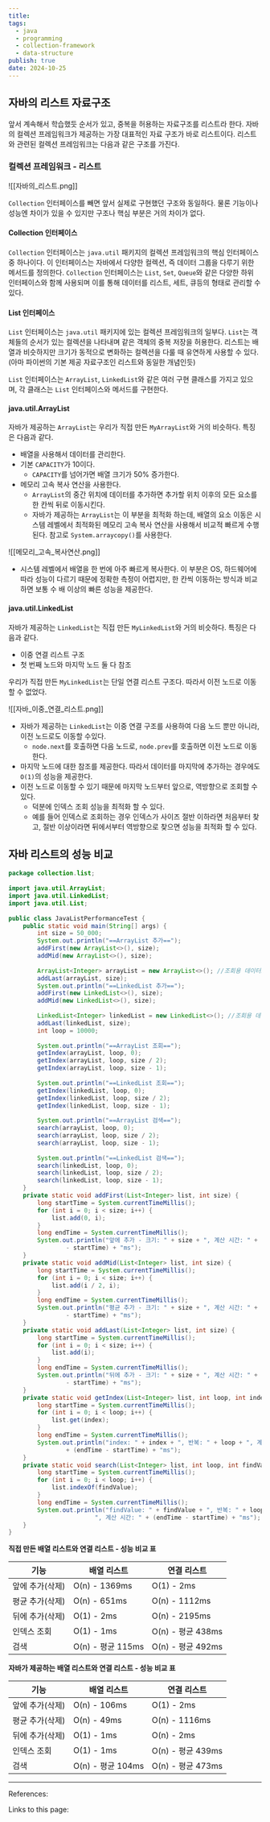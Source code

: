 ```yaml
---
title: 
tags:
  - java
  - programming
  - collection-framework
  - data-structure
publish: true
date: 2024-10-25
---
```

## 자바의 리스트 자료구조
앞서 계속해서 학습했듯 순서가 있고, 중복을 허용하는 자료구조를 리스트라 한다. 자바의 컬렉션 프레임워크가 제공하는 가장 대표적인 자료 구조가 바로 리스트이다. 리스트와 관련된 컬렉션 프레임워크는 다음과 같은 구조를 가진다.

### 컬렉션 프레임워크 - 리스트
![[자바의_리스트.png]]

`Collection` 인터페이스를 빼면 앞서 실제로 구현했던 구조와 동일하다. 물론 기능이나 성능엔 차이가 있을 수 있지만 구조나 핵심 부분은 거의 차이가 없다.

#### Collection 인터페이스

`Collection` 인터페이스는 `java.util` 패키지의 컬렉션 프레임워크의 핵심 인터페이스 중 하나이다. 이 인터페이스는 자바에서 다양한 컬렉션, 즉 데이터 그룹을 다루기 위한 메서드를 정의한다. `Collection` 인터페이스는 `List`, `Set`, `Queue`와 같은 다양한 하위 인터페이스와 함께 사용되며 이를 통해 데이터를 리스트, 세트, 큐등의 형태로 관리할 수 있다.

#### List 인터페이스
`List` 인터페이스는 `java.util` 패키지에 있는 컬렉션 프레임워크의 일부다. `List`는 객체들의 순서가 있는 컬렉션을 나타내며 같은 객체의 중복 저장을 허용한다. 리스트는 배열과 비슷하지만 크기가 동적으로 변화하는 컬렉션을 다룰 때 유연하게 사용할 수 있다. (아마 파이썬의 기본 제공 자료구조인 리스트와 동일한 개념인듯)

`List` 인터페이스는 `ArrayList`, `LinkedList`와 같은 여러 구현 클래스를 가지고 있으며, 각 클래스는 `List` 인터페이스와 메서드를 구현한다.

#### java.util.ArrayList
자바가 제공하는 `ArrayList`는 우리가 직접 만든 `MyArrayList`와 거의 비슷하다. 특징은 다음과 같다.
- 배열을 사용해서 데이터를 관리한다.
- 기본 `CAPACITY`가 10이다.
	- `CAPACITY`를 넘어가면 배열 크기가 50% 증가한다.
- 메모리 고속 복사 연산을 사용한다.
	- `ArrayList`의 중간 위치에 데이터를 추가하면 추가할 위치 이후의 모든 요소를 한 칸씩 뒤로 이동시킨다.
	- 자바가 제공하는 `ArrayList`는 이 부분을 최적화 하는데, 배열의 요소 이동은 시스템 레벨에서 최적화된 메모리 고속 복사 연산을 사용해서 비교적 빠르게 수행된다. 참고로 `System.arraycopy()`를 사용한다.


![[메모리_고속_복사연산.png]]
- 시스템 레벨에서 배열을 한 번에 아주 빠르게 복사한다. 이 부분은 OS, 하드웨어에 따라 성능이 다르기 때문에 정확한 측정이 어렵지만, 한 칸씩 이동하는 방식과 비교하면 보통 수 배 이상의 빠른 성능을 제공한다.


#### java.util.LinkedList
자바가 제공하는 `LinkedList`는 직접 만든 `MyLinkedList`와 거의 비슷하다. 특징은 다음과 같다.
- 이중 연결 리스트 구조
- 첫 번째 노드와 마지막 노드 둘 다 참조

우리가 직접 만든 `MyLinkedList`는 단일 연결 리스트 구조다. 따라서 이전 노드로 이동할 수 없었다.

![[자바_이중_연결_리스트.png]]
- 자바가 제공하는 `LinkedList`는 이중 연결 구조를 사용하여 다음 노드 뿐만 아니라, 이전 노드로도 이동할 수있다.
	- `node.next`를 호출하면 다음 노드로, `node.prev`를 호출하면 이전 노드로 이동한다.
- 마지막 노드에 대한 참조를 제공한다. 따라서 데이터를 마지막에 추가하는 경우에도 `O(1)`의 성능을 제공한다.
- 이전 노드로 이동할 수 있기 때문에 마지막 노드부터 앞으로, 역방향으로 조회할 수 있다.
	- 덕분에 인덱스 조회 성능을 최적화 할 수 있다.
	- 예를 들어 인덱스로 조회하는 경우 인덱스가 사이즈 절반 이하라면 처음부터 찾고, 절반 이상이라면 뒤에서부터 역방향으로 찾으면 성능을 최적화 할 수 있다.

## 자바 리스트의 성능 비교
```java
package collection.list;  
  
import java.util.ArrayList;  
import java.util.LinkedList;  
import java.util.List;  
  
public class JavaListPerformanceTest {  
    public static void main(String[] args) {  
        int size = 50_000;  
        System.out.println("==ArrayList 추가==");  
        addFirst(new ArrayList<>(), size);  
        addMid(new ArrayList<>(), size);  
          
        ArrayList<Integer> arrayList = new ArrayList<>(); //조회용 데이터로 사용  
        addLast(arrayList, size);  
        System.out.println("==LinkedList 추가==");  
        addFirst(new LinkedList<>(), size);  
        addMid(new LinkedList<>(), size);  
          
        LinkedList<Integer> linkedList = new LinkedList<>(); //조회용 데이터로 사용  
        addLast(linkedList, size);  
        int loop = 10000;  
          
        System.out.println("==ArrayList 조회==");  
        getIndex(arrayList, loop, 0);  
        getIndex(arrayList, loop, size / 2);  
        getIndex(arrayList, loop, size - 1);  
          
        System.out.println("==LinkedList 조회==");  
        getIndex(linkedList, loop, 0);  
        getIndex(linkedList, loop, size / 2);  
        getIndex(linkedList, loop, size - 1);  
          
        System.out.println("==ArrayList 검색==");  
        search(arrayList, loop, 0);  
        search(arrayList, loop, size / 2);  
        search(arrayList, loop, size - 1);  
          
        System.out.println("==LinkedList 검색==");  
        search(linkedList, loop, 0);  
        search(linkedList, loop, size / 2);  
        search(linkedList, loop, size - 1);  
    }  
    private static void addFirst(List<Integer> list, int size) {  
        long startTime = System.currentTimeMillis();  
        for (int i = 0; i < size; i++) {  
            list.add(0, i);  
        }  
        long endTime = System.currentTimeMillis();  
        System.out.println("앞에 추가 - 크기: " + size + ", 계산 시간: " + (endTime  
                - startTime) + "ms");  
    }  
    private static void addMid(List<Integer> list, int size) {  
        long startTime = System.currentTimeMillis();  
        for (int i = 0; i < size; i++) {  
            list.add(i / 2, i);  
        }  
        long endTime = System.currentTimeMillis();  
        System.out.println("평균 추가 - 크기: " + size + ", 계산 시간: " + (endTime  
                - startTime) + "ms");  
    }  
    private static void addLast(List<Integer> list, int size) {  
        long startTime = System.currentTimeMillis();  
        for (int i = 0; i < size; i++) {  
            list.add(i);  
        }  
        long endTime = System.currentTimeMillis();  
        System.out.println("뒤에 추가 - 크기: " + size + ", 계산 시간: " + (endTime  
                - startTime) + "ms");  
    }  
    private static void getIndex(List<Integer> list, int loop, int index) {  
        long startTime = System.currentTimeMillis();  
        for (int i = 0; i < loop; i++) {  
            list.get(index);  
        }  
        long endTime = System.currentTimeMillis();  
        System.out.println("index: " + index + ", 반복: " + loop + ", 계산 시간: "  
                + (endTime - startTime) + "ms");  
    }  
    private static void search(List<Integer> list, int loop, int findValue) {  
        long startTime = System.currentTimeMillis();  
        for (int i = 0; i < loop; i++) {  
            list.indexOf(findValue);  
        }  
        long endTime = System.currentTimeMillis();  
        System.out.println("findValue: " + findValue + ", 반복: " + loop +   
                        ", 계산 시간: " + (endTime - startTime) + "ms");  
    }  
}
```

**직접 만든 배열 리스트와 연결 리스트 - 성능 비교 표**

| 기능        | 배열 리스트          | 연결 리스트          |
| --------- | --------------- | --------------- |
| 앞에 추가(삭제) | O(n) - 1369ms   | O(1) - 2ms      |
| 평균 추가(삭제) | O(n) - 651ms    | O(n) - 1112ms   |
| 뒤에 추가(삭제) | O(1) - 2ms      | O(n) - 2195ms   |
| 인덱스 조회    | O(1) - 1ms      | O(n) - 평균 438ms |
| 검색        | O(n) - 평균 115ms | O(n) - 평균 492ms |

**자바가 제공하는 배열 리스트와 연결 리스트 - 성능 비교 표**

| 기능        | 배열 리스트          | 연결 리스트          |
| --------- | --------------- | --------------- |
| 앞에 추가(삭제) | O(n) - 106ms    | O(1) - 2ms      |
| 평균 추가(삭제) | O(n) - 49ms     | O(n) - 1116ms   |
| 뒤에 추가(삭제) | O(1) - 1ms      | O(n) - 2ms      |
| 인덱스 조회    | O(1) - 1ms      | O(n) - 평균 439ms |
| 검색        | O(n) - 평균 104ms | O(n) - 평균 473ms |




---
References: 

Links to this page: 